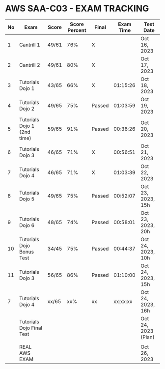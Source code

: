 # AWS SAA-C03 - EXAM TRACKING

| No  | Exam                        | Score | Score Percent | Final  | Exam Time | Test Date           |
| --- | --------------------------- | ----- | ------------- | ------ | --------- | ------------------- |
| 1   | Cantrill 1                  | 49/61 | 76%           | X      |           | Oct 16, 2023        |
| 2   | Cantrill 2                  | 49/61 | 80%           | X      |           | Oct 17, 2023        |
| 3   | Tutorials Dojo 1            | 43/65 | 66%           | X      | 01:15:26  | Oct 18, 2023        |
| 4   | Tutorials Dojo 2            | 49/65 | 75%           | Passed | 01:03:59  | Oct 19, 2023        |
| 5   | Tutorials Dojo 1 (2nd time) | 59/65 | 91%           | Passed | 00:36:26  | Oct 20, 2023        |
| 6   | Tutorials Dojo 3            | 46/65 | 71%           | X      | 00:56:51  | Oct 21, 2023        |
| 7   | Tutorials Dojo 4            | 46/65 | 71%           | X      | 01:03:39  | Oct 22, 2023        |
| 8   | Tutorials Dojo 5            | 49/65 | 75%           | Passed | 00:52:07  | Oct 23, 2023, 15h   |
| 9   | Tutorials Dojo 6            | 48/65 | 74%           | Passed | 00:58:01  | Oct 23, 2023, 20h   |
| 10  | Tutorials Dojo Bonus Test   | 34/45 | 75%           | Passed | 00:44:37  | Oct 24, 2023, 10h   |
| 11  | Tutorials Dojo 3            | 56/65 | 86%           | Passed | 01:10:00  | Oct 24, 2023, 15h   |
| 7   | Tutorials Dojo 4            | xx/65 | xx%           | xx     | xx:xx:xx  | Oct 24, 2023, 16h   |
|     | Tutorials Dojo Final Test   |       |               |        |           | Oct 24, 2023 (Plan) |
|     |                             |       |               |        |           |                     |
|     | REAL AWS EXAM               |       |               |        |           | Oct 26, 2023        |
